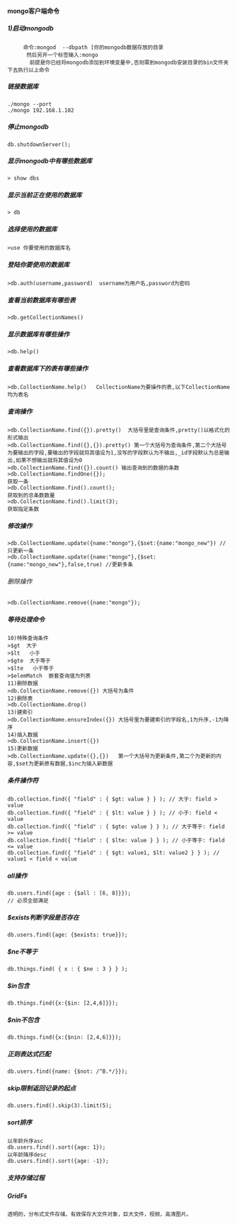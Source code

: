 #### mongo客户端命令

##### 1)启动mongodb
```
     命令:mongod  --dbpath [你的mongodb数据存放的目录
      然后另开一个标签输入:mongo  
       前提是你已经将mongodb添加到环境变量中,否则需到mongodb安装目录的bin文件夹下去执行以上命令
```

##### 链接数据库
```
./mongo --port
./mongo 192.168.1.102
```

##### 停止mongodb
```
db.shutdownServer();
```

##### 显示mongodb中有哪些数据库
```
> show dbs
```

##### 显示当前正在使用的数据库
```
> db
```

##### 选择使用的数据库
```
>use 你要使用的数据库名
```

##### 登陆你要使用的数据库

```
>db.auth(username,password)  username为用户名,password为密码
```

##### 查看当前数据库有哪些表

```
>db.getCollectionNames()
```

##### 显示数据库有哪些操作
```
>db.help()
```

##### 查看数据库下的表有哪些操作
```
>db.CollectionName.help()   CollectionName为要操作的表,以下CollectionName均为表名
```

##### 查询操作

```
>db.CollectionName.find({}).pretty()  大括号里是查询条件,pretty()以格式化的形式输出
>db.CollectionName.find({},{}).pretty() 第一个大括号为查询条件,第二个大括号为要输出的字段,要输出的字段就将其值设为1,没写的字段默认为不输出,_id字段默认为总是输出,如果不想输出就将其值设为0
>db.CollectionName.find({}).count() 输出查询到的数据的条数
>db.CollectionName.findOne({});
获取一条
>db.CollectionName.find().count();
获取到的总条数数量
>db.CollectionName.find().limit(3);
获取指定条数
```

##### 修改操作
```
>db.CollectionName.update({name:"mongo"},{$set:{name:"mongo_new"}) //只更新一条
>db.CollectionName.update({name:"mongo"},{$set:{name:"mongo_new"},false,true) //更新多条
```

###### 删除操作
```
>db.CollectionName.remove({name:"mongo"});
```

##### 等待处理命令
```
10)特殊查询条件
>$gt  大于
>$lt   小于
>$gte  大于等于
>$lte   小于等于
>$elemMatch  嵌套查询值为列表
11)删除数据
>db.CollectionName.remove({}) 大括号为条件
12)删除表
>db.CollectionName.drop()
13)建索引
>db.CollectionName.ensureIndex({}) 大括号里为要建索引的字段名,1为升序,-1为降序
14)插入数据
>db.CollectionName.insert({})
15)更新数据
>db.CollectionName.update({},{})   第一个大括号为更新条件,第二个为更新的内容,$set为更新原有数据,$inc为插入新数据
```

##### 条件操作符
```
db.collection.find({ "field" : { $gt: value } } ); // 大于: field > value
db.collection.find({ "field" : { $lt: value } } ); // 小于: field < value
db.collection.find({ "field" : { $gte: value } } ); // 大于等于: field >= value
db.collection.find({ "field" : { $lte: value } } ); // 小于等于: field <= value
db.collection.find({ "field" : { $gt: value1, $lt: value2 } } ); // value1 < field < value
```

##### all操作
```
db.users.find({age : {$all : [6, 8]}});
// 必须全部满足
```

##### $exists判断字段是否存在
```
db.users.find({age: {$exists: true}});
```

##### $ne不等于
```
db.things.find( { x : { $ne : 3 } } );
```

##### $in包含
```
db.things.find({x:{$in: [2,4,6]}});
```

##### $nin不包含
```
db.things.find({x:{$nin: [2,4,6]}});
```

##### 正则表达式匹配
```
db.users.find({name: {$not: /^B.*/}});
```

##### skip限制返回记录的起点
```
db.users.find().skip(3).limit(5);
```

##### sort排序
```
以年龄升序asc
db.users.find().sort({age: 1});
以年龄降序desc
db.users.find().sort({age: -1});
```

##### 支持存储过程

##### GridFs 
```
透明的，分布式文件存储，有效保存大文件对象，巨大文件，视频，高清图片。
```
